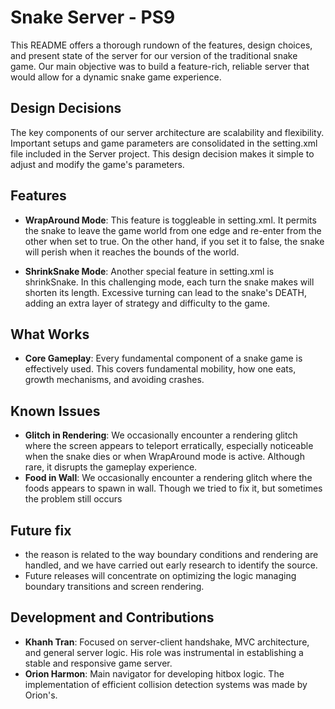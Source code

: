 
# Snake Server - PS9
This README offers a thorough rundown of the features, design choices, and present state of the server for our version of the traditional snake game. Our main objective was to build a feature-rich, reliable server that would allow for a dynamic snake game experience.


## Design Decisions

The key components of our server architecture are scalability and flexibility. Important setups and game parameters are consolidated in the setting.xml file included in the Server project. This design decision makes it simple to adjust and modify the game's parameters.

## Features
- **WrapAround Mode**: This feature is toggleable in setting.xml. It permits the snake to leave the game world from one edge and re-enter from the other when set to true. On the other hand, if you set it to false, the snake will perish when it reaches the bounds of the world.

- **ShrinkSnake Mode**: Another special feature in setting.xml is shrinkSnake. In this challenging mode, each turn the snake makes will shorten its length. Excessive turning can lead to the snake's DEATH, adding an extra layer of strategy and difficulty to the game.
## What Works
- **Core Gameplay**: Every fundamental component of a snake game is effectively used. This covers fundamental mobility, how one eats, growth mechanisms, and avoiding crashes.
## Known Issues
- **Glitch in Rendering**: We occasionally encounter a rendering glitch where the screen appears to teleport erratically, especially noticeable when the snake dies or when WrapAround mode is active. Although rare, it disrupts the gameplay experience.
- **Food in Wall**: We occasionally encounter a rendering glitch where the foods appears to spawn in wall. Though we tried to fix it, but sometimes the problem still occurs
## Future fix
- the reason is related to the way boundary conditions and rendering are handled, and we have carried out early research to identify the source.
- Future releases will concentrate on optimizing the logic managing boundary transitions and screen rendering.
## Development and Contributions
- **Khanh Tran**: Focused on server-client handshake, MVC architecture, and general server logic. His role was instrumental in establishing a stable and responsive game server.
- **Orion Harmon**: Main navigator for developing hitbox logic. The implementation of efficient collision detection systems was made by Orion's.



